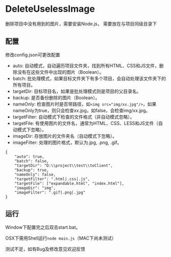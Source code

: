 DeleteUselessImage
==========================

删除项目中没有用到的图片，需要安装Node.js， 需要放在与项目同级目录下

配置
--------------------------
修改config.json可更改配置

* auto: 自动模式，自动遍历项目文件夹，找到所有HTML、CSS和JS文件，删除没有在这些文件中出现的图片（Boolean）。
* batch: 批处理模式，如果目标文件夹下有多个项目，会自动处理该文件夹下的所有项目。
* targetDir: 目标项目名，如果是批处理模式则是项目的父目录名。
* backup: 是否备份删除的图片（Boolean）。
* nameOnly: 检查图片时是否带路径，如```<img src="img/xx.jpg"/>```，如果nameOnly为true，则只会检查xx.jpg，如false，会检查img/xx.jpg。
* targetFilter: 自动模式下检查的文件格式（非自动模式忽略）。
* targetFile: 有使用图片的文件名，通常为HTML、CSS、LESS和JS文件（自动模式下忽略）。
* imageDir: 存放图片的文件夹名（自动模式下忽略）。
* imageFilter: 处理的图片格式，默认为.jpg, .png, .gif。

```
{
	"auto": true,
	"batch": false,
	"targetDir": "D:\\project\\test\\toClient",
	"backup": true,
	"nameOnly": false,
	"targetFilter": ".html|.css|.js",
	"targetFile": ["expandable.html", "index.html"],
	"imageDir": "img",
	"imageFilter": ".gif|.png|.jpg"
}
```

运行
--------------------------
Window下配置完之后双击start.bat。

OSX下需用Shell运行```node main.js```（MAC下尚未测试）

测试不足，如有Bug及修改意见欢迎反馈